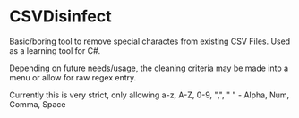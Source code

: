 CSVDisinfect
============

Basic/boring tool to remove special charactes from existing CSV Files.  Used as a learning tool for C#.

Depending on future needs/usage, the cleaning criteria may be made into a menu or allow for raw regex entry.

Currently this is very strict, only allowing a-z, A-Z, 0-9, ",", " " - Alpha, Num, Comma, Space
